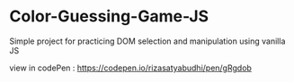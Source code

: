 # Color-Guessing-Game-JS

Simple project for practicing DOM selection and manipulation using vanilla JS

view in codePen : https://codepen.io/rizasatyabudhi/pen/gRgdob


